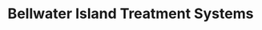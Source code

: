 ---
title: "Bellwater Island Treatment Systems"
url: /bowen-island/bellwater-island-treatment-systems/
shop: Allgemein
---